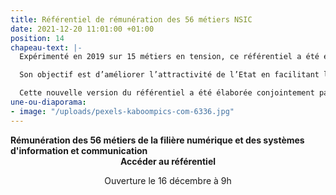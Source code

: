 ```yaml
---
title: Référentiel de rémunération des 56 métiers NSIC
date: 2021-12-20 11:01:00 +01:00
position: 14
chapeau-text: |-
  Expérimenté en 2019 sur 15 métiers en tension, ce référentiel a été étendu aux 56 métiers de la filière numérique de l’Etat.

  Son objectif est d’améliorer l’attractivité de l’Etat en facilitant le recrutement de contractuels et en prenant en compte l’expertise et les compétences détenues par les candidats, sans considération de leur niveau de diplôme.

  Cette nouvelle version du référentiel a été élaborée conjointement par la DINUM, la DGAFP et la DB.
une-ou-diaporama:
- image: "/uploads/pexels-kaboompics-com-6336.jpg"
---
```


<div class="panel">
<b>Rémunération des 56 métiers de la filière numérique et des systèmes d'information et communication</b> 
<div align="center"><a [20211215_Courrier signé_DB_DGAFP_DINUM_référentiel rémunération NSIC.PDF](/uploads/20211215_Courrier%20sign%C3%A9_DB_DGAFP_DINUM_r%C3%A9f%C3%A9rentiel%20r%C3%A9mun%C3%A9ration%20NSIC.PDF)class="button"><b>Accéder au référentiel</b></a><p class="ouverture">Ouverture le 16 décembre à 9h</p></div>
</div>